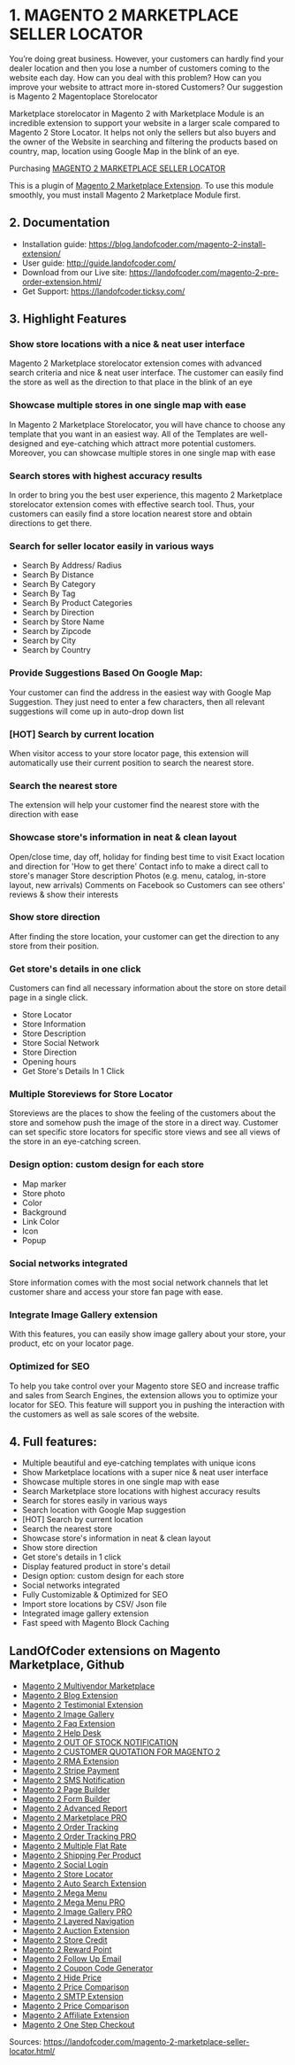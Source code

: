 # 1. MAGENTO 2 MARKETPLACE SELLER LOCATOR

You’re doing great business. However, your customers can hardly find your dealer location and then you lose a number of customers coming to the website each day. How can you deal with this problem? How can you improve your website to attract more in-stored Customers? Our suggestion is Magento 2 Magentoplace Storelocator

Marketplace storelocator in Magento 2 with Marketplace Module is an incredible extension to support your website in a larger scale compared to Magento 2 Store Locator. It helps not only the sellers but also buyers and the owner of the Website in searching and filtering the products based on country, map, location using Google Map in the blink of an eye.


Purchasing [MAGENTO 2 MARKETPLACE SELLER LOCATOR](https://landofcoder.com/magento-2-marketplace-seller-locator.html/)

This is a plugin of [Magento 2 Marketplace Extension](https://landofcoder.com/magento-2-marketplace-extension.html/). To use this module smoothly, you must install Magento 2 Marketplace Module first.


## 2. Documentation

- Installation guide: https://blog.landofcoder.com/magento-2-install-extension/
- User guide: http://guide.landofcoder.com/
- Download from our Live site: https://landofcoder.com/magento-2-pre-order-extension.html/
- Get Support: https://landofcoder.ticksy.com/

## 3. Highlight Features
### Show store locations with a nice & neat user interface
Magento 2 Marketplace storelocator extension comes with advanced search criteria and nice & neat user interface. The customer can easily find the store as well as the direction to that place in the blink of an eye


### Showcase multiple stores in one single map with ease
In Magento 2 Marketplace Storelocator, you will have chance to choose any template that you want in an easiest way. All of the Templates are well-designed and eye-catching which attract more potential customers. Moreover, you can showcase multiple stores in one single map with ease



### Search stores with highest accuracy results
In order to bring you the best user experience, this magento 2 Marketplace storelocator extension comes with effective search tool. Thus, your customers can easily find a store location nearest store and obtain directions to get there.


### Search for seller locator easily in various ways
- Search By Address/ Radius
- Search By Distance
- Search By Category
- Search By Tag
- Search By Product Categories
- Search by Direction
- Search by Store Name
- Search by Zipcode
- Search by City
- Search by Country


### Provide Suggestions Based On Google Map:
Your customer can find the address in the easiest way with Google Map Suggestion. They just need to enter a few characters, then all relevant suggestions will come up in auto-drop down list


### [HOT] Search by current location
When visitor access to your store locator page, this extension will automatically use their current position to search the nearest store.


### Search the nearest store
The extension will help your customer find the nearest store with the direction with ease

### Showcase store's information in neat & clean layout
Open/close time, day off, holiday for finding best time to visit
Exact location and direction for 'How to get there'
Contact info to make a direct call to store's manager
Store description
Photos (e.g. menu, catalog, in-store layout, new arrivals)
Comments on Facebook so Customers can see others' reviews & show their interests



### Show store direction
After finding the store location, your customer can get the direction to any store from their position.


### Get store's details in one click
Customers can find all necessary information about the store on store detail page in a single click.

- Store Locator
- Store Information
- Store Description
- Store Social Network
- Store Direction
- Opening hours
- Get Store's Details In 1 Click


### Multiple Storeviews for Store Locator
Storeviews are the places to show the feeling of the customers about the store and somehow push the image of the store in a direct way. Customer can set specific store locators for specific store views and see all views of the store in an eye-catching screen.


### Design option: custom design for each store
- Map marker
- Store photo
- Color
- Background
- Link Color
- Icon
- Popup

### Social networks integrated
Store information comes with the most social network channels that let customer share and access your store fan page with ease.


### Integrate Image Gallery extension
With this features, you can easily show image gallery about your store, your product, etc on your locator page.

### Optimized for SEO
To help you take control over your Magento store SEO and increase traffic and sales from Search Engines, the extension allows you to optimize your locator for SEO. This feature will support you in pushing the interaction with the customers as well as sale scores of the website.






## 4. Full features:
- Multiple beautiful and eye-catching templates with unique icons
- Show Marketplace locations with a super nice & neat user interface
- Showcase multiple stores in one single map with ease
- Search Marketplace store locations with highest accuracy results
- Search for stores easily in various ways
- Search location with Google Map suggestion
- [HOT] Search by current location
- Search the nearest store
- Showcase store's information in neat & clean layout
- Show store direction
- Get store's details in 1 click
- Display featured product in store's detail
- Design option: custom design for each store
- Social networks integrated
- Fully Customizable & Optimized for SEO
- Import store locations by CSV/ Json file
- Integrated image gallery extension
- Fast speed with Magento Block Caching



## LandOfCoder extensions on Magento Marketplace, Github

- [Magento 2 Multivendor Marketplace](https://landofcoder.com/magento-2-marketplace-extension.html/)
- [Magento 2 Blog Extension](https://landofcoder.com/magento-2-blog-extension.html/)
- [Magento 2 Testimonial Extension](https://landofcoder.com/testimonial-extension-for-magento2.html/)
- [Magento 2 Image Gallery](https://landofcoder.com/magento-2-image-gallery.html/)
- [Magento 2 Faq Extension](https://landofcoder.com/faq-extension-for-magento2.html/)
- [Magento 2 Help Desk](https://landofcoder.com/magento-2-help-desk-extension.html)
- [Magento 2 OUT OF STOCK NOTIFICATION](https://landofcoder.com/magento-2-out-of-stock-notification.html/)
- [Magento 2 CUSTOMER QUOTATION FOR MAGENTO 2](https://landofcoder.com/magento-2-quote-extension.html/)
- [Magento 2 RMA Extension](https://landofcoder.com/magento-2-rma-extension.html/)
- [Magento 2 Stripe Payment](https://landofcoder.com/magento-2-stripe-payment-pro.html/)
- [Magento 2 SMS Notification](https://landofcoder.com/magento-2-sms-notification-extension.html/)
- [Magento 2 Page Builder](https://landofcoder.com/magento-2-page-builder.html/)
- [Magento 2 Form Builder](https://landofcoder.com/magento-2-form-builder.html/)
- [Magento 2 Advanced Report](https://landofcoder.com/magento-2-advanced-reports.html/)
- [Magento 2 Marketplace PRO](https://landofcoder.com/magento-2-marketplace-pro.html/)
- [Magento 2 Order Tracking](https://landofcoder.com/magento-2-order-tracking-extension.html/)
- [Magento 2 Order Tracking PRO](https://landofcoder.com/magento-2-order-tracking-pro-extension.html/)
- [Magento 2 Multiple Flat Rate](https://landofcoder.com/magento-2-multiple-flat-rate-shipping.html/)
- [Magento 2 Shipping Per Product](https://landofcoder.com/magento-2-shipping-per-product.html/)
- [Magento 2 Social Login](https://landofcoder.com/magento-2-social-login.html/)
- [Magento 2 Store Locator](https://landofcoder.com/magento-2-store-locator.html/)
- [Magento 2 Auto Search Extension](https://landofcoder.com/magento-2-search.html/)
- [Magento 2 Mega Menu](https://landofcoder.com/magento-2-mega-menu.html/)
- [Magento 2 Mega Menu PRO](https://landofcoder.com/magento-2-mega-menu-pro.html)
- [Magento 2 Image Gallery PRO](https://landofcoder.com/magento-2-image-gallery-pro.html/)
- [Magento 2 Layered Navigation](https://landofcoder.com/magento-2-layered-navigation.html/)
- [Magento 2 Auction Extension](https://landofcoder.com/magento-2-auction-extension.html/)
- [Magento 2 Store Credit](https://landofcoder.com/magento-2-store-credit.html/)
- [Magento 2 Reward Point](https://landofcoder.com/magento-2-reward-points.html/)
- [Magento 2 Follow Up Email](https://landofcoder.com/magento-2-follow-up-email.html/)
- [Magento 2 Coupon Code Generator](https://landofcoder.com/magento-2-coupon-extension.html/)
- [Magento 2 Hide Price](https://landofcoder.com/magento-2-hide-price.html/)
- [Magento 2 Price Comparison](https://landofcoder.com/magento-2-price-comparison.html/)
- [Magento 2 SMTP Extension](https://landofcoder.com/magento-2-smtp-extension.html)
- [Magento 2 Price Comparison](https://landofcoder.com/magento-2-price-comparison.html/)
- [Magento 2 Affiliate Extension](https://landofcoder.com/magento-2-affiliate-extension.html/)
- [Magento 2 One Step Checkout](https://landofcoder.com/magento-2-one-step-checkout.html/)

Sources: https://landofcoder.com/magento-2-marketplace-seller-locator.html/
